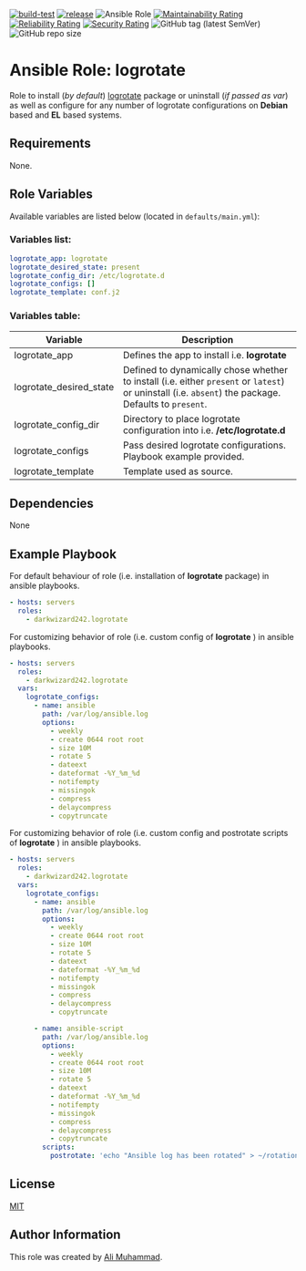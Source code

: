 [![build-test](https://github.com/darkwizard242/ansible-role-logrotate/workflows/build-and-test/badge.svg?branch=master)](https://github.com/darkwizard242/ansible-role-logrotate/actions?query=workflow%3Abuild-and-test) [![release](https://github.com/darkwizard242/ansible-role-logrotate/workflows/release/badge.svg)](https://github.com/darkwizard242/ansible-role-logrotate/actions?query=workflow%3Arelease) ![Ansible Role](https://img.shields.io/ansible/role/d/darkwizard242/logrotate) [![Maintainability Rating](https://sonarcloud.io/api/project_badges/measure?project=ansible-role-logrotate&metric=sqale_rating)](https://sonarcloud.io/dashboard?id=ansible-role-logrotate) [![Reliability Rating](https://sonarcloud.io/api/project_badges/measure?project=ansible-role-logrotate&metric=reliability_rating)](https://sonarcloud.io/dashboard?id=ansible-role-logrotate) [![Security Rating](https://sonarcloud.io/api/project_badges/measure?project=ansible-role-logrotate&metric=security_rating)](https://sonarcloud.io/dashboard?id=ansible-role-logrotate) ![GitHub tag (latest SemVer)](https://img.shields.io/github/tag/darkwizard242/ansible-role-logrotate?label=release) ![GitHub repo size](https://img.shields.io/github/repo-size/darkwizard242/ansible-role-logrotate?color=orange&style=flat-square)

# Ansible Role: logrotate

Role to install (_by default_) [logrotate](https://github.com/logrotate/logrotate) package or uninstall (_if passed as var_) as well as configure for any number of logrotate configurations on **Debian** based and **EL** based systems.

## Requirements

None.

## Role Variables

Available variables are listed below (located in `defaults/main.yml`):

### Variables list:

```yaml
logrotate_app: logrotate
logrotate_desired_state: present
logrotate_config_dir: /etc/logrotate.d
logrotate_configs: []
logrotate_template: conf.j2
```

### Variables table:

Variable                | Description
----------------------- | ----------------------------------------------------------------------------------------------------------------------------------------------------
logrotate_app           | Defines the app to install i.e. **logrotate**
logrotate_desired_state | Defined to dynamically chose whether to install (i.e. either `present` or `latest`) or uninstall (i.e. `absent`) the package. Defaults to `present`.
logrotate_config_dir    | Directory to place logrotate configuration into i.e. **/etc/logrotate.d**
logrotate_configs       | Pass desired logrotate configurations. Playbook example provided.
logrotate_template      | Template used as source.

## Dependencies

None

## Example Playbook

For default behaviour of role (i.e. installation of **logrotate** package) in ansible playbooks.

```yaml
- hosts: servers
  roles:
    - darkwizard242.logrotate
```

For customizing behavior of role (i.e. custom config of **logrotate** ) in ansible playbooks.

```yaml
- hosts: servers
  roles:
    - darkwizard242.logrotate
  vars:
    logrotate_configs:
      - name: ansible
        path: /var/log/ansible.log
        options:
          - weekly
          - create 0644 root root
          - size 10M
          - rotate 5
          - dateext
          - dateformat -%Y_%m_%d
          - notifempty
          - missingok
          - compress
          - delaycompress
          - copytruncate
```

For customizing behavior of role (i.e. custom config and postrotate scripts of **logrotate** ) in ansible playbooks.

```yaml
- hosts: servers
  roles:
    - darkwizard242.logrotate
  vars:
    logrotate_configs:
      - name: ansible
        path: /var/log/ansible.log
        options:
          - weekly
          - create 0644 root root
          - size 10M
          - rotate 5
          - dateext
          - dateformat -%Y_%m_%d
          - notifempty
          - missingok
          - compress
          - delaycompress
          - copytruncate

      - name: ansible-script
        path: /var/log/ansible.log
        options:
          - weekly
          - create 0644 root root
          - size 10M
          - rotate 5
          - dateext
          - dateformat -%Y_%m_%d
          - notifempty
          - missingok
          - compress
          - delaycompress
          - copytruncate
        scripts:
          postrotate: 'echo "Ansible log has been rotated" > ~/rotation.txt'
```

## License

[MIT](https://github.com/darkwizard242/ansible-role-logrotate/blob/master/LICENSE)

## Author Information

This role was created by [Ali Muhammad](https://www.alimuhammad.dev/).
